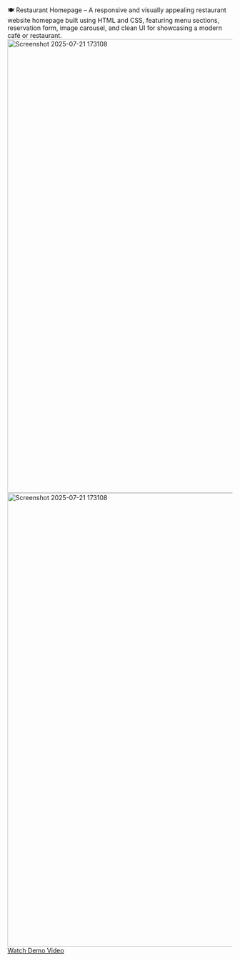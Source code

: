 🍽️ Restaurant Homepage – A responsive and visually appealing restaurant website homepage built using HTML and CSS, featuring menu sections, reservation form, image carousel, and clean UI for showcasing a modern café or restaurant.
<img width="1919" height="1016" alt="Screenshot 2025-07-21 173108" src="https://github.com/user-attachments/assets/e387fb33-4172-48ff-a5d5-bf126faf7acb" />
<img width="1919" height="1016" alt="Screenshot 2025-07-21 173108" src="https://github.com/user-attachments/assets/d29f622e-304e-41a5-bfaa-5cc429f31129" />
[Watch Demo Video](videos/Restaurent%20page.mp4)
